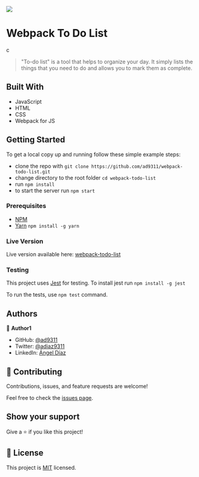 ![](https://img.shields.io/badge/Microverse-blueviolet)

# Webpack To Do List

c

> "To-do list" is a tool that helps to organize your day. It simply lists the things that you need to do and allows you to mark them as complete.

## Built With

- JavaScript
- HTML
- CSS
- Webpack for JS

## Getting Started

To get a local copy up and running follow these simple example steps:

- clone the repo with `git clone https://github.com/ad9311/webpack-todo-list.git`
- change directory to the root folder `cd webpack-todo-list`
- run `npm install`
- to start the server run `npm start`

### Prerequisites

- [NPM](https://github.com/ad9311/webpack-todo-list.git)
- [Yarn](https://yarnpkg.com/getting-started/install) `npm install -g yarn`

### Live Version

Live version available here: [webpack-todo-list](https://ad9311.github.io/webpack-todo-list/dist/index.html)

### Testing

This project uses [Jest](https://jestjs.io/) for testing. To install jest run `npm install -g jest`

To run the tests, use `npm test` command.

## Authors

👤 **Author1**

- GitHub: [@ad9311](https://github.com/ad9311)
- Twitter: [@adiaz9311](https://twitter.com/adiaz9311)
- LinkedIn: [Ángel Díaz](https://linkedin.com/in/adiaz9311)

## 🤝 Contributing

Contributions, issues, and feature requests are welcome!

Feel free to check the [issues page](https://github.com/ad9311/webpack-todo-list/issues).

## Show your support

Give a ⭐️ if you like this project!

## 📝 License

This project is [MIT](./LICENSE) licensed.
